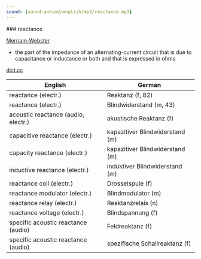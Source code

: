 ```yaml
---
sound: [sound:ankimd/english/mp3/reactance.mp3]
---
```


\### reactance

[Merriam-Webster](https://www.merriam-webster.com/dictionary/reactance)

- the part of the impedance of an alternating-current circuit that is due to capacitance or inductance or both and that is expressed in ohms

[dict.cc](https://www.dict.cc/reactance)

| English        | German       |
| -------------- | ------------ |
| reactance (electr.) | Reaktanz (f, 82) |
| reactance (electr.) | Blindwiderstand (m, 43) |
| acoustic reactance (audio, electr.) | akustische Reaktanz (f) |
| capacitive reactance (electr.) | kapazitiver Blindwiderstand (m) |
| capacity reactance (electr.) | kapazitiver Blindwiderstand (m) |
| inductive reactance (electr.) | induktiver Blindwiderstand (m) |
| reactance coil (electr.) | Drosselspule (f) |
| reactance modulator (electr.) | Blindmodulator (m) |
| reactance relay (electr.) | Reaktanzrelais (n) |
| reactance voltage (electr.) | Blindspannung (f) |
| specific acoustic reactance (audio) | Feldreaktanz (f) |
| specific acoustic reactance (audio) | spezifische Schallreaktanz (f) |
